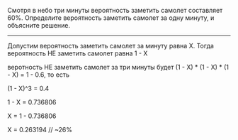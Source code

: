 Смотря в небо три минуты вероятность заметить самолет составляет 60%. Определите вероятность заметить самолет за одну минуту, и объясните решение.

---

Допустим вероятность заметить самолет за минуту равна Х.
Тогда вероятность НЕ заметить самолет равна 1 - Х

веротность НЕ заметить самолет за три минуты будет (1 - Х) * (1 - Х) * (1 - Х) = 1 - 0.6, то есть

(1 - Х)^3 = 0.4

1 - X = 0.736806

X = 1 - 0.736806

X = 0.263194 // ~26%
